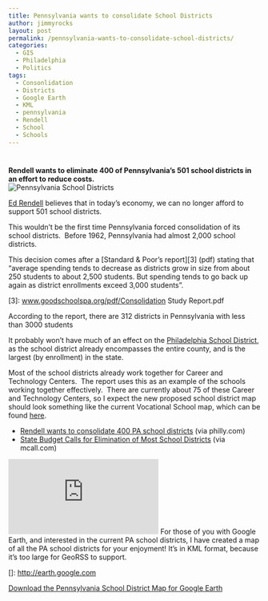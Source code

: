 ```yaml
---
title: Pennsylvania wants to consolidate School Districts
author: jimmyrocks
layout: post
permalink: /pennsylvania-wants-to-consolidate-school-districts/
categories:
  - GIS
  - Philadelphia
  - Politics
tags:
  - Consonlidation
  - Districts
  - Google Earth
  - KML
  - pennsylvania
  - Rendell
  - School
  - Schools
---
```

# 

**Rendell wants to eliminate 400 of Pennsylvania’s 501 school districts in an effort to reduce costs.**  
![Pennsylvania School Districts][1]

 [1]: http://jimmytheclam.com/wp-content/uploads/2009/02/picture-3-300x174.png "Pennsylvania School Districts"

[Ed Rendell][2] believes that in today’s economy, we can no longer afford to support 501 school districts.

 [2]: http://en.wikipedia.org/wiki/Ed_Rendell

This wouldn’t be the first time Pennsylvania forced consolidation of its school districts.  Before 1962, Pennsylvania had almost 2,000 school districts.

This decision comes after a [Standard & Poor’s report][3] (pdf) stating that “average spending tends to decrease as districts grow in size from about 250 students to about 2,500 students. But spending tends to go back up  
again as district enrollments exceed 3,000 students”.

 [3]: www.goodschoolspa.org/pdf/Consolidation Study Report.pdf

According to the report, there are 312 districts in Pennsylvania with less than 3000 students

It probably won’t have much of an effect on the [Philadelphia School District][4], as the school district already encompasses the entire county, and is the largest (by enrollment) in the state.

 [4]: http://www.thenotebook.org/content/school-district-budget-101-follow-money

Most of the school districts already work together for Career and Technology Centers.  The report uses this as an example of the schools working together effectively.  There are currently about 75 of these Career and Technology Centers, so I expect the new proposed school district map should look something like the current Vocational School map, which can be found [here][5].

 [5]: ftp://ftp.dot.state.pa.us/public/pdf/BPR_PDF_FILES/MAPS/Education/AVTS_School_Districts.pdf

*   [Rendell wants to consolidate 400 PA school districts][6] (via philly.com)
*   [State Budget Calls for Elimination of Most School Districts][7] (via mcall.com)

 [6]: http://www.philly.com/philly/hp/news_update/39094512.html
 [7]: http://www.mcall.com/news/local/all-a1_5education1.67711861feb05,0,7532051.story

[![][9]][9] 
For those of you with Google Earth, and interested in the current PA school districts, I have created a map of all the PA school districts for your enjoyment! It’s in KML format, because it’s too large for GeoRSS to support.

 []: http://earth.google.com

[Download the Pennsylvania School District Map for Google Earth][9]

 [9]: http://jimmytheclam.com/Geobits/fe_2007_42_unsd.kml